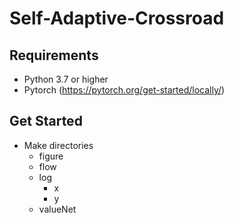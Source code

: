 # Self-Adaptive-Crossroad
## Requirements
* Python 3.7 or higher
* Pytorch (https://pytorch.org/get-started/locally/)

## Get Started
* Make directories
  * figure
  * flow
  * log
    * x
    * y
  * valueNet
